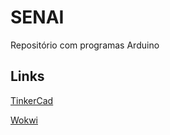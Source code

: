 # SENAI
Repositório com programas Arduino

## Links
[TinkerCad](https://www.tinkercad.com/dashboard?type=circuits&collection=designs)

[Wokwi](https://wokwi.com/)

